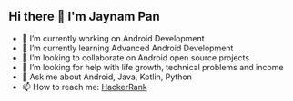 ## Hi there 👋 I'm Jaynam Pan

- 🔭 I’m currently working on Android Development 
- 🌱 I’m currently learning Advanced Android Development
- 👯 I’m looking to collaborate on Android open source projects 
- 🤔 I’m looking for help with life growth, technical problems and income
- 💬 Ask me about Android, Java, Kotlin, Python
- 📫 How to reach me: [HackerRank](https://www.hackerrank.com/profile/MiaoWangX)
